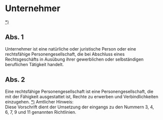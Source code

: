 # Unternehmer

[\*)](#BJNR001950896BJNE244701377) 

## Abs. 1

 Unternehmer ist eine natürliche oder juristische Person oder eine rechtsfähige Personengesellschaft, die bei Abschluss eines Rechtsgeschäfts in Ausübung ihrer gewerblichen oder selbständigen beruflichen Tätigkeit handelt.

## Abs. 2

 Eine rechtsfähige Personengesellschaft ist eine Personengesellschaft, die mit der Fähigkeit ausgestattet ist, Rechte zu erwerben und Verbindlichkeiten einzugehen. [\*)](#FnR.BJNR001950896BJNE244701377) 
Amtlicher Hinweis:  
Diese Vorschrift dient der Umsetzung der eingangs zu den Nummern 3, 4, 6, 7, 9 und 11 genannten Richtlinien.
 


